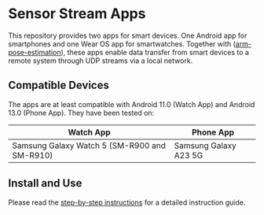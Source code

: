 # Sensor Stream Apps

This repository provides two apps for smart devices. One Android app for smartphones and one 
Wear OS app for smartwatches.
Together
with ([arm-pose-estimation](https://github.com/wearable-motion-capture/arm-pose-estimation)),
these apps enable data transfer from smart devices to a remote system through UDP streams via a local network.

## Compatible Devices

The apps are at least compatible with Android 11.0 (Watch App) and Android 13.0 (Phone App).
They have been tested on:

| Watch App                                    | Phone App             |
|----------------------------------------------|-----------------------|
| Samsung Galaxy Watch 5 (SM-R900 and SM-R910) | Samsung Galaxy A23 5G |  

## Install and Use

Please read
the [step-by-step instructions](https://docs.google.com/document/d/1ayMBF9kDCB9rlcrqR0sPumJhIVJgOF-SENTdoE4a6DI/edit?usp=sharing)
for a detailed instruction guide.






